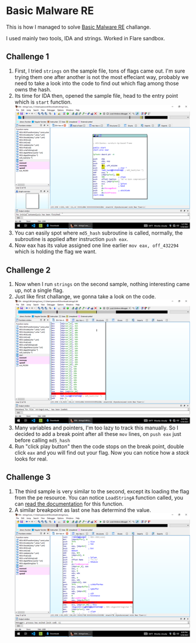 # Basic Malware RE
This is how I managed to solve [Basic Malware RE](https://tryhackme.com/room/basicmalwarere) challange.

I used mainly two tools, IDA and strings. Worked in Flare sandbox.

## Challenge 1

1. First, I tried `strings` on the sample file, tons of flags came out. I'm sure trying them one after another is not the most effeciant way, probably we need to take a look into the code to find out which flag among those owns the hash.
1. Its time for IDA then, opened the sample file, head to the entry point which is `start` function.
![Start Function](snapshots/basicmalwarere/1.png "strings1.exe_")
1. You can easily spot where `md5_hash` subroutine is called, normally, the subroutine is applied after instruction `push eax`.
1. Now eax has its value assigned one line earlier `mov eax, off_432294` which is holding the flag we want.

## Challenge 2

1. Now when I run `strings` on the second sample, nothing interesting came up, not a single flag.
1. Just like first challange, we gonna take a look on the code.
![Start Function](snapshots/basicmalwarere/2.png "strings2.exe_")
1. Many variables and pointers, I'm too lazy to track this manually. So I decided to add a break point after all these `mov` lines, on `push eax` just before calling `md5_hash`
1. Run "click play button" then the code stops on the break point, double click `eax` and you will find out your flag.
Now you can notice how a <em>stack</em> looks for real.

## Challenge 3

1. The third sample is very similar to the second, except its loading the flag from the pe resource. You can notice `LoadStringA` function called, you can [read the documentation](https://learn.microsoft.com/en-us/windows/win32/api/winuser/nf-winuser-loadstringa) for this function.
2. A similar breakpoint as last one has determind the value.
![Start Function](snapshots/basicmalwarere/3.png "strings3.exe_")
